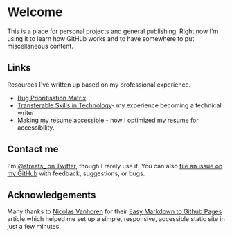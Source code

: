 # Welcome
This is a place for personal projects and general publishing. Right now I'm using it to learn how GitHub works and to have somewhere to put miscellaneous content.

## Links
Resources I've written up based on my professional experience.<br>
* [Bug Prioritisation Matrix](https://github.com/streats/streats.github.io/issues/1)
* [Transferable Skills in Technology](https://github.com/streats/streats.github.io/issues/2)- my experience becoming a technical writer<br>
* [Making my resume accessible](/making-resume-accessible.md) - how I optimized my resume for accessibility.

## Contact me
I'm [@streats_ on Twitter](https://twitter.com/streats_), though I rarely use it.
You can also [file an issue on my GitHub](https://github.com/streats/streats.github.io/issues) with feedback, suggestions, or bugs.


## Acknowledgements
Many thanks to [Nicolas Vanhoren](https://github.com/nicolas-van) for their [Easy Markdown to Github Pages](https://nicolas-van.github.io/easy-markdown-to-github-pages/) article which helped me set up a simple, responsive, accessible static site in just a few minutes. 
